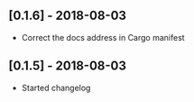 ## [0.1.6] - 2018-08-03
* Correct the docs address in Cargo manifest

## [0.1.5] - 2018-08-03
* Started changelog
